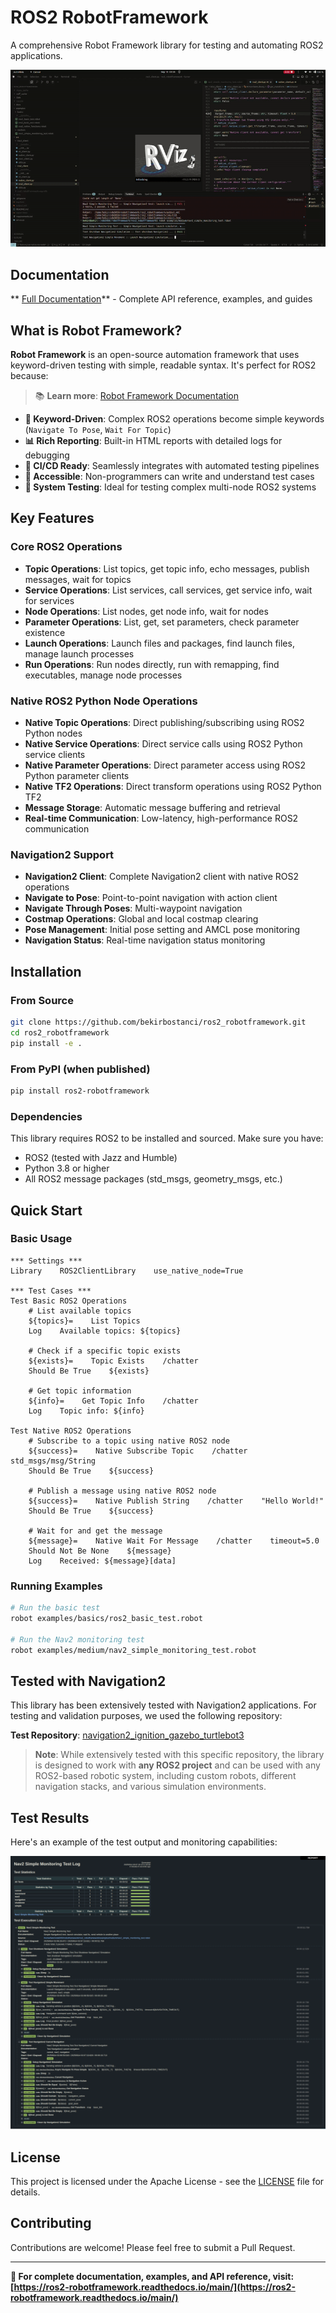 # ROS2 RobotFramework

A comprehensive Robot Framework library for testing and automating ROS2 applications.

![Test Animation](https://github.com/bekirbostanci/ros2_robotframework/raw/main/docs/images/test.gif)

## Documentation

** [Full Documentation](https://ros2-robotframework.readthedocs.io/main/)** - Complete API reference, examples, and guides

## What is Robot Framework?

**Robot Framework** is an open-source automation framework that uses keyword-driven testing with simple, readable syntax. It's perfect for ROS2 because:

> 📚 **Learn more**: [Robot Framework Documentation](https://robotframework.org/)

- **🔧 Keyword-Driven**: Complex ROS2 operations become simple keywords (`Navigate To Pose`, `Wait For Topic`)
- **📊 Rich Reporting**: Built-in HTML reports with detailed logs for debugging
- **🔄 CI/CD Ready**: Seamlessly integrates with automated testing pipelines
- **👥 Accessible**: Non-programmers can write and understand test cases
- **🧪 System Testing**: Ideal for testing complex multi-node ROS2 systems

## Key Features

### Core ROS2 Operations
- **Topic Operations**: List topics, get topic info, echo messages, publish messages, wait for topics
- **Service Operations**: List services, call services, get service info, wait for services
- **Node Operations**: List nodes, get node info, wait for nodes
- **Parameter Operations**: List, get, set parameters, check parameter existence
- **Launch Operations**: Launch files and packages, find launch files, manage launch processes
- **Run Operations**: Run nodes directly, run with remapping, find executables, manage node processes

### Native ROS2 Python Node Operations
- **Native Topic Operations**: Direct publishing/subscribing using ROS2 Python nodes
- **Native Service Operations**: Direct service calls using ROS2 Python service clients
- **Native Parameter Operations**: Direct parameter access using ROS2 Python parameter clients
- **Native TF2 Operations**: Direct transform operations using ROS2 Python TF2
- **Message Storage**: Automatic message buffering and retrieval
- **Real-time Communication**: Low-latency, high-performance ROS2 communication

### Navigation2 Support
- **Navigation2 Client**: Complete Navigation2 client with native ROS2 operations
- **Navigate to Pose**: Point-to-point navigation with action client
- **Navigate Through Poses**: Multi-waypoint navigation
- **Costmap Operations**: Global and local costmap clearing
- **Pose Management**: Initial pose setting and AMCL pose monitoring
- **Navigation Status**: Real-time navigation status monitoring

## Installation

### From Source
```bash
git clone https://github.com/bekirbostanci/ros2_robotframework.git
cd ros2_robotframework
pip install -e .
```

### From PyPI (when published)
```bash
pip install ros2-robotframework
```

### Dependencies
This library requires ROS2 to be installed and sourced. Make sure you have:
- ROS2 (tested with Jazz and Humble)
- Python 3.8 or higher
- All ROS2 message packages (std_msgs, geometry_msgs, etc.)

## Quick Start

### Basic Usage
```robot
*** Settings ***
Library    ROS2ClientLibrary    use_native_node=True

*** Test Cases ***
Test Basic ROS2 Operations
    # List available topics
    ${topics}=    List Topics
    Log    Available topics: ${topics}
    
    # Check if a specific topic exists
    ${exists}=    Topic Exists    /chatter
    Should Be True    ${exists}
    
    # Get topic information
    ${info}=    Get Topic Info    /chatter
    Log    Topic info: ${info}

Test Native ROS2 Operations
    # Subscribe to a topic using native ROS2 node
    ${success}=    Native Subscribe Topic    /chatter    std_msgs/msg/String
    Should Be True    ${success}
    
    # Publish a message using native ROS2 node
    ${success}=    Native Publish String    /chatter    "Hello World!"
    Should Be True    ${success}
    
    # Wait for and get the message
    ${message}=    Native Wait For Message    /chatter    timeout=5.0
    Should Not Be None    ${message}
    Log    Received: ${message}[data]
```

### Running Examples
```bash
# Run the basic test
robot examples/basics/ros2_basic_test.robot

# Run the Nav2 monitoring test
robot examples/medium/nav2_simple_monitoring_test.robot
```

## Tested with Navigation2

This library has been extensively tested with Navigation2 applications. For testing and validation purposes, we used the following repository:

**Test Repository**: [navigation2_ignition_gazebo_turtlebot3](https://github.com/Onicc/navigation2_ignition_gazebo_turtlebot3)

> **Note**: While extensively tested with this specific repository, the library is designed to work with **any ROS2 project** and can be used with any ROS2-based robotic system, including custom robots, different navigation stacks, and various simulation environments.

## Test Results

Here's an example of the test output and monitoring capabilities:

![Test Report](https://github.com/bekirbostanci/ros2_robotframework/raw/main/docs/images/output_report.png)

## License

This project is licensed under the Apache License - see the [LICENSE](LICENSE) file for details.

## Contributing

Contributions are welcome! Please feel free to submit a Pull Request.

---

**📖 For complete documentation, examples, and API reference, visit: [https://ros2-robotframework.readthedocs.io/main/](https://ros2-robotframework.readthedocs.io/main/)**